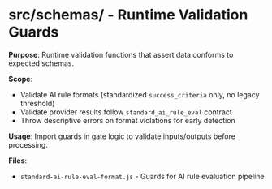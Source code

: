 # src/schemas/ - Runtime Validation Guards

**Purpose**: Runtime validation functions that assert data conforms to expected schemas.

**Scope**: 
- Validate AI rule formats (standardized `success_criteria` only, no legacy threshold)
- Validate provider results follow `standard_ai_rule_eval` contract
- Throw descriptive errors on format violations for early detection

**Usage**: Import guards in gate logic to validate inputs/outputs before processing.

**Files**:
- `standard-ai-rule-eval-format.js` - Guards for AI rule evaluation pipeline